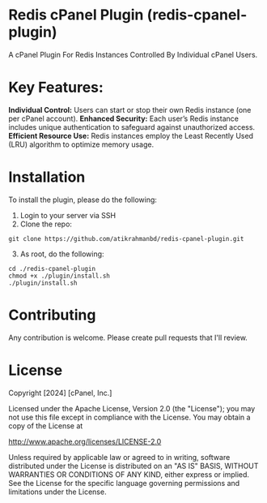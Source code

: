 # Redis cPanel Plugin (redis-cpanel-plugin)

A cPanel Plugin For Redis Instances Controlled By Individual cPanel Users.

# Key Features:

**Individual Control:** Users can start or stop their own Redis instance (one per cPanel account).
**Enhanced Security:** Each user’s Redis instance includes unique authentication to safeguard against unauthorized access.
**Efficient Resource Use:** Redis instances employ the Least Recently Used (LRU) algorithm to optimize memory usage.

# Installation

To install the plugin, please do the following:

1. Login to your server via SSH
2. Clone the repo:

```
git clone https://github.com/atikrahmanbd/redis-cpanel-plugin.git
```

3. As root, do the following:

```
cd ./redis-cpanel-plugin
chmod +x ./plugin/install.sh
./plugin/install.sh
```

# Contributing

Any contribution is welcome. Please create pull requests that I'll review.

# License

Copyright [2024] [cPanel, Inc.]

Licensed under the Apache License, Version 2.0 (the "License");
you may not use this file except in compliance with the License.
You may obtain a copy of the License at

http://www.apache.org/licenses/LICENSE-2.0

Unless required by applicable law or agreed to in writing, software
distributed under the License is distributed on an "AS IS" BASIS,
WITHOUT WARRANTIES OR CONDITIONS OF ANY KIND, either express or implied.
See the License for the specific language governing permissions and
limitations under the License.

